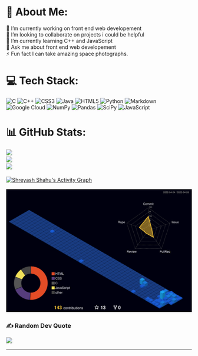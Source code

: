 # 💫 About Me:
🔭 I’m currently working on front end web developement<br>👯 I’m looking to collaborate on projects i could be helpful<br>🌱 I’m currently learning C++ and JavaScript<br>💬 Ask me about front end web developement<br>⚡ Fun fact I can take amazing space photographs.


# 💻 Tech Stack:
![C](https://img.shields.io/badge/c-%2300599C.svg?style=for-the-badge&logo=c&logoColor=white) ![C++](https://img.shields.io/badge/c++-%2300599C.svg?style=for-the-badge&logo=c%2B%2B&logoColor=white) ![CSS3](https://img.shields.io/badge/css3-%231572B6.svg?style=for-the-badge&logo=css3&logoColor=white) ![Java](https://img.shields.io/badge/java-%23ED8B00.svg?style=for-the-badge&logo=java&logoColor=white) ![HTML5](https://img.shields.io/badge/html5-%23E34F26.svg?style=for-the-badge&logo=html5&logoColor=white) ![Python](https://img.shields.io/badge/python-3670A0?style=for-the-badge&logo=python&logoColor=ffdd54) ![Markdown](https://img.shields.io/badge/markdown-%23000000.svg?style=for-the-badge&logo=markdown&logoColor=white) ![Google Cloud](https://img.shields.io/badge/Google%20Cloud-%234285F4.svg?style=for-the-badge&logo=google-cloud&logoColor=white) ![NumPy](https://img.shields.io/badge/numpy-%23013243.svg?style=for-the-badge&logo=numpy&logoColor=white) ![Pandas](https://img.shields.io/badge/pandas-%23150458.svg?style=for-the-badge&logo=pandas&logoColor=white) ![SciPy](https://img.shields.io/badge/SciPy-%230C55A5.svg?style=for-the-badge&logo=scipy&logoColor=%white) ![JavaScript](https://img.shields.io/badge/javascript-%23323330.svg?style=for-the-badge&logo=javascript&logoColor=%23F7DF1E)
# 📊 GitHub Stats:
![](https://github-readme-stats.vercel.app/api?username=1-Shreyash&theme=dark&hide_border=false&include_all_commits=false&count_private=false)<br/>
![](https://github-readme-streak-stats.herokuapp.com/?user=1-Shreyash&theme=dark&hide_border=false)<br/>
![](https://github-readme-stats.vercel.app/api/top-langs/?username=1-Shreyash&theme=dark&hide_border=false&include_all_commits=false&count_private=false&layout=compact)
<br/>
<br/>
<a href="https://github.com/1-Shreyash/github-readme-activity-graph"><img alt="Shreyash Shahu's Activity Graph" src="https://github-readme-activity-graph.cyclic.app/graph?username=1-Shreyash&bg_color=0D1117&color=5BCDEC&line=5BCDEC&point=FFFFFF&hide_border=true" /></a>
<br/>
<br/>
![](./profile-3d-contrib/profile-night-view.svg)


### ✍️ Random Dev Quote
![](https://quotes-github-readme.vercel.app/api?type=horizontal&theme=radical)

---

<!-- Proudly created with GPRM ( https://gprm.itsvg.in ) -->
